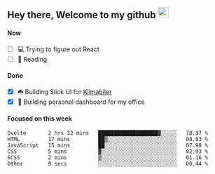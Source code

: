 ## Hey there, Welcome to my github <img src="https://media.giphy.com/media/hvRJCLFzcasrR4ia7z/giphy.gif" width="25px">

#### Now
- [ ] 💻 Trying to figure out React
- [ ] 📕 Reading

#### Done
- [x] ☘️ Building Slick UI for [Klimabiler](https://klimabiler.dk)
- [x] 🚀 Building personal dashboard for my office
 
 #### Focused on this week
<!--START_SECTION:waka-->

```text
Svelte       2 hrs 32 mins   ███████████████████▓░░░░░   78.37 %
HTML         17 mins         ██▒░░░░░░░░░░░░░░░░░░░░░░   08.83 %
JavaScript   15 mins         ██░░░░░░░░░░░░░░░░░░░░░░░   07.98 %
CSS          5 mins          ▓░░░░░░░░░░░░░░░░░░░░░░░░   02.93 %
SCSS         2 mins          ▒░░░░░░░░░░░░░░░░░░░░░░░░   01.16 %
Other        0 secs          ░░░░░░░░░░░░░░░░░░░░░░░░░   00.44 %
```

<!--END_SECTION:waka-->

